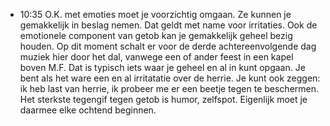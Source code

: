 - 10:35	O.K. met emoties moet je voorzichtig omgaan. Ze kunnen je gemakkelijk in beslag nemen. Dat geldt met name voor irritaties. Ook de emotionele component van getob kan je gemakkelijk geheel bezig houden. Op dit moment schalt er voor de derde achtereenvolgende dag muziek hier door het dal, vanwege een of ander feest in een kapel boven M.F. Dat is typisch iets waar je geheel en al in kunt opgaan. Je bent als het ware een en al irritatatie over de herrie. Je kunt ook zeggen: ik heb last van herrie, ik probeer me er een beetje tegen te beschermen. Het sterkste tegengif tegen getob is humor, zelfspot. Eigenlijk moet je daarmee elke ochtend beginnen.
